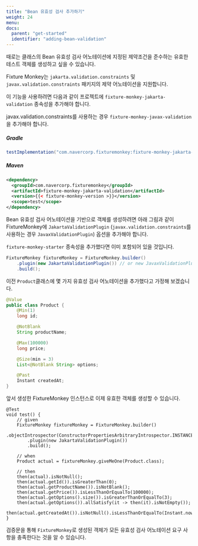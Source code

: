 ```yaml
---
title: "Bean 유효성 검사 추가하기"
weight: 24
menu:
docs:
  parent: "get-started"
  identifier: "adding-bean-validation"
---
```


때로는 클래스의 Bean 유효성 검사 어노테이션에 지정된 제약조건을 준수하는 유효한 테스트 객체를 생성하고 싶을 수 있습니다.

Fixture Monkey는 `jakarta.validation.constraints` 및 `javax.validation.constraints` 패키지의 제약 어노테이션을 지원합니다.

이 기능을 사용하려면 다음과 같이 프로젝트에 `fixture-monkey-jakarta-validation` 종속성을 추가해야 합니다.
<br/>

javax.validation.constraints를 사용하는 경우 `fixture-monkey-javax-validation`을 추가해야 합니다.

##### Gradle
```groovy
testImplementation("com.navercorp.fixturemonkey:fixture-monkey-jakarta-validation:{{< fixture-monkey-version >}}")
```

##### Maven
```xml
<dependency>
  <groupId>com.navercorp.fixturemonkey</groupId>
  <artifactId>fixture-monkey-jakarta-validation</artifactId>
  <version>{{< fixture-monkey-version >}}</version>
  <scope>test</scope>
</dependency>
```
Bean 유효성 검사 어노테이션을 기반으로 객체를 생성하려면 아래 그림과 같이 FixtureMonkey에 `JakartaValidationPlugin` (`javax.validation.constraints`를 사용하는 경우 `JavaxValidationPlugin`) 옵션을 추가해야 합니다.
<br />

`fixture-monkey-starter` 종속성을 추가했다면 이미 포함되어 있을 것입니다.

```java
FixtureMonkey fixtureMonkey = FixtureMonkey.builder()
    .plugin(new JakartaValidationPlugin()) // or new JavaxValidationPlugin()
    .build();
```

이전 `Product`클래스에 몇 가지 유효성 검사 어노테이션을 추가했다고 가정해 보겠습니다.

```java
@Value
public class Product {
    @Min(1)
    long id;

    @NotBlank
    String productName;

    @Max(100000)
    long price;

    @Size(min = 3)
    List<@NotBlank String> options;

    @Past
    Instant createdAt;
}
```

앞서 생성한 FixtureMonkey 인스턴스로 이제 유효한 객체를 생성할 수 있습니다.

```
@Test
void test() {
    // given
    FixtureMonkey fixtureMonkey = FixtureMonkey.builder()
        .objectIntrospector(ConstructorPropertiesArbitraryIntrospector.INSTANCE)
        .plugin(new JakartaValidationPlugin())
        .build();

    // when
    Product actual = fixtureMonkey.giveMeOne(Product.class);

    // then
    then(actual).isNotNull();
    then(actual.getId()).isGreaterThan(0);
    then(actual.getProductName()).isNotBlank();
    then(actual.getPrice()).isLessThanOrEqualTo(100000);
    then(actual.getOptions().size()).isGreaterThanOrEqualTo(3);
    then(actual.getOptions()).allSatisfy(it -> then(it).isNotEmpty());
    then(actual.getCreatedAt()).isNotNull().isLessThanOrEqualTo(Instant.now());
}
```

검증문을 통해 `FixtureMonkey`로 생성된 객체가 모든 유효성 검사 어노테이션 요구 사항을 충족한다는 것을 알 수 있습니다.

